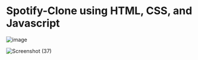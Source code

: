 # Spotify-Clone using HTML, CSS, and Javascript 
 
 
 
 
 
 
 
 
 
 
![image](https://github.com/isha141/Spotify-Clone/assets/87226077/cc4cf66c-ec5e-4523-8c51-35e2bd4fb6cc)
 
 
 
 
 
 
 
 
 
 
 
 
![Screenshot (37)](https://github.com/isha141/Spotify-Clone/assets/87226077/f56bcca3-31d5-4186-83c8-6e6f3510f0c0)
